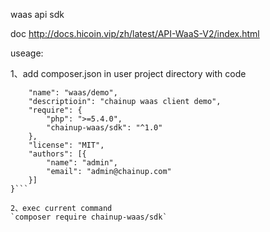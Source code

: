 waas api sdk

doc http://docs.hicoin.vip/zh/latest/API-WaaS-V2/index.html

useage:

1、add composer.json in user project directory with code

```{
    "name": "waas/demo",
    "descriptioin": "chainup waas client demo",
    "require": {
        "php": ">=5.4.0",
        "chainup-waas/sdk": "^1.0"
    },
    "license": "MIT",
    "authors": [{
        "name": "admin",
        "email": "admin@chainup.com"
    }]
}```

2、exec current command
`composer require chainup-waas/sdk`
